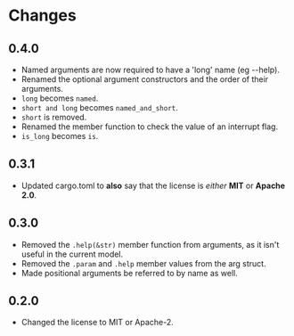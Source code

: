 # Changes
## 0.4.0
- Named arguments are now required to have a 'long' name (eg --help).
- Renamed the optional argument constructors and the order of their arguments. 
- ```long``` becomes ```named```.
- ```short and long``` becomes ```named_and_short```.
- ```short``` is removed.
- Renamed the member function to check the value of an interrupt flag.
- ```is_long``` becomes ```is```.

## 0.3.1
- Updated cargo.toml to **also** say that the license is *either* **MIT** or **Apache 2.0**.

## 0.3.0
- Removed the ```.help(&str)``` member function from arguments, as it isn't useful in the current model.
- Removed the ```.param``` and ```.help``` member values from the arg struct.
- Made positional arguments be referred to by name as well.

## 0.2.0
- Changed the license to MIT or Apache-2.